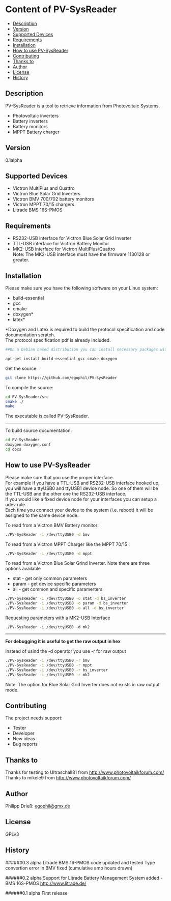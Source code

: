 # Content of PV-SysReader
* [Description](#description)
* [Version](#version)
* [Supported Devices](#supported-devices)
* [Requirements](#requirements)
* [Installation](#installation)
* [How to use PV-SysReader](#how-to-use-pv-sysreader)
* [Contributing](#contributing)
* [Thanks to](#thanks-to)
* [Author](#author)
* [License](#license)
* [History](#history)

## Description
PV-SysReader is a tool to retrieve information from Photovoltaic Systems.
- Photovoltaic inverters
- Battery inverters
- Battery monitors
- MPPT Battery charger

## Version
0.1alpha

## Supported Devices
- Victron MultiPlus and Quattro
- Victron Blue Solar Grid Inverters
- Victron BMV 700/702 battery monitors
- Victron MPPT 70/15 chargers
- Litrade BMS 16S-PMOS

## Requirements
 - RS232-USB interface for Victron Blue Solar Grid Inverter
 - TTL-USB interface for Victron Battery Monitor
 - MK2-USB interface for Victron MultiPlus/Quattro  
Note: The MK2-USB interface must have the firmware 1130128 or greater.

## Installation
Please make sure you have the following software on your Linux system:
 - build-essential
 - gcc
 - cmake
 - doxygen*
 - latex*

*Doxygen and Latex is required to build the protocol specification and code documentation scratch.  
The protocol specification pdf is already included.

```bash
##On a Debian based distribution you can install necessary packages with:##

apt-get install build-essential gcc cmake doxygen

```

Get the source:
```bash
git clone https://github.com/egophil/PV-SysReader
```

To compile the source:
```bash
cd PV-SysReader/src
cmake ./
make
```
The executable is called PV-SysReader.
***
To build source documentation:
```bash
cd PV-SysReader
doxygen doxygen.conf
cd docs
```

## How to use PV-SysReader
Please make sure that you use the proper interface.  
For example if  you have a TTL-USB and RS232-USB interface hooked up, you will 
have a ttyUSB0 and ttyUSB1 device node. So one of them will be the TTL-USB and 
the other one the RS232-USB interface.  
If you would like a fixed device node for your interfaces you can setup a udev 
rule.  
Each time you connect your device to the system (i.e. reboot) it will be 
assigned to the same device node.

To read from a Victron BMV Battery monitor:
```bash
./PV-SysReader -i /dev/ttyUSB0 -d bmv
```
To read from a Victron MPPT Charger like the MPPT 70/15 :
```bash
./PV-SysReader -i /dev/ttyUSB0 -d mppt
```

To read from a Victron Blue Solar Grind Inverter.
Note there are three options available
 * stat - get only common parameters 
 * param - get device specific parameters
 * all - get common and specific paramerters

```bash
./PV-SysReader -i /dev/ttyUSB0 -o stat -d bs_inverter
./PV-SysReader -i /dev/ttyUSB0 -o param -d bs_inverter
./PV-SysReader -i /dev/ttyUSB0 -o all -d bs_inverter
```

Requesting parameters with a MK2-USB Interface 
```
./PV-SysReader -i /dev/ttyUSB0 -d mk2
```
***
**For debugging it is useful to get the raw output in hex**

Instead of usind the -d operator you use -r for raw output
```bash
./PV-SysReader -i /dev/ttyUSB0 -r bmv
./PV-SysReader -i /dev/ttyUSB0 -r mppt
./PV-SysReader -i /dev/ttyUSB0 -r bs_inverter
./PV-SysReader -i /dev/ttyUSB0 -r mk2
```
Note: The option for Blue Solar Grid Inverter does not exists in raw output 
mode.

## Contributing
The project needs support:
 - Tester
 - Developer
 - New ideas
 - Bug reports

## Thanks to
Thanks for testing to Ultraschall81 from <http://www.photovoltaikforum.com/>
Thanks to mikele9 from <http://www.photovoltaikforum.com/>

## Author
Philipp Drieß: <egophil@gmx.de>

## License
GPLv3

## History
######0.3 alpha
Litrade BMS 16-PMOS code updated and tested
Type convertion error in BMV fixed (cumulative amp hours drawn)


######0.2 alpha
Support for Litrade Battery Management System added - BMS 16S-PMOS  <http://www.litrade.de/>

######0.1 alpha
First release